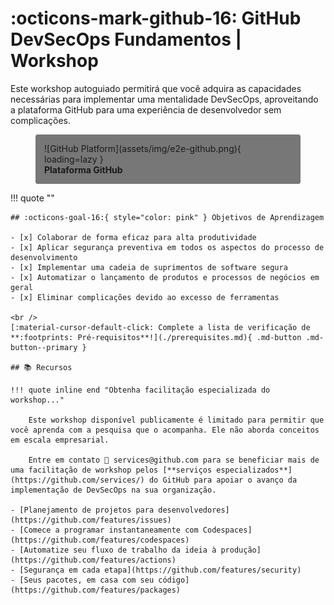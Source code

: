 # :octicons-mark-github-16: GitHub DevSecOps Fundamentos | Workshop

<!-- markdownlint-disable MD033 -->

Este workshop autoguiado permitirá que você adquira as capacidades necessárias para implementar uma mentalidade DevSecOps, aproveitando a plataforma GitHub para uma experiência de desenvolvedor sem complicações.

<figure markdown style="background-color: #777; padding: 1em; border-radius: 0.25em; color: var(--md-primary-fg-color);">
![GitHub Platform](assets/img/e2e-github.png){ loading=lazy }
<figcaption style="font-weight: bold; font-style: normal;">Plataforma GitHub</figcaption>
</figure>

!!! quote ""

    ## :octicons-goal-16:{ style="color: pink" } Objetivos de Aprendizagem

    - [x] Colaborar de forma eficaz para alta produtividade
    - [x] Aplicar segurança preventiva em todos os aspectos do processo de desenvolvimento
    - [x] Implementar uma cadeia de suprimentos de software segura
    - [x] Automatizar o lançamento de produtos e processos de negócios em geral
    - [x] Eliminar complicações devido ao excesso de ferramentas

    <br />
    [:material-cursor-default-click: Complete a lista de verificação de **:footprints: Pré-requisitos**!](./prerequisites.md){ .md-button .md-button--primary }

    ## 📚 Recursos

    !!! quote inline end "Obtenha facilitação especializada do workshop..."

        Este workshop disponível publicamente é limitado para permitir que você aprenda com a pesquisa que o acompanha. Ele não aborda conceitos em escala empresarial.

        Entre em contato 📧 services@github.com para se beneficiar mais de uma facilitação de workshop pelos [**serviços especializados**](https://github.com/services/) do GitHub para apoiar o avanço da implementação de DevSecOps na sua organização.

    - [Planejamento de projetos para desenvolvedores](https://github.com/features/issues)
    - [Comece a programar instantaneamente com Codespaces](https://github.com/features/codespaces)
    - [Automatize seu fluxo de trabalho da ideia à produção](https://github.com/features/actions)
    - [Segurança em cada etapa](https://github.com/features/security)
    - [Seus pacotes, em casa com seu código](https://github.com/features/packages)
